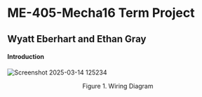 # ME-405-Mecha16 Term Project
## Wyatt Eberhart and Ethan Gray

#### Introduction
![Screenshot 2025-03-14 125234](https://github.com/user-attachments/assets/0f2ebb8d-ea97-4c1e-b965-92ead0117f1e)
<p align="center">
  Figure 1. Wiring Diagram
</p>

